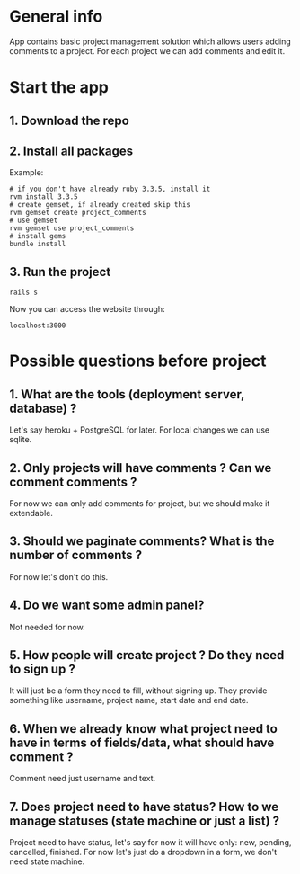 # General info

App contains basic project management solution which allows users adding comments to a project. For each project we can add comments and edit it.

# Start the app

## 1. Download the repo

## 2. Install all packages
Example:
```
# if you don't have already ruby 3.3.5, install it
rvm install 3.3.5
# create gemset, if already created skip this
rvm gemset create project_comments
# use gemset
rvm gemset use project_comments
# install gems
bundle install
```

## 3. Run the project

```
rails s
```
Now you can access the website through:
```
localhost:3000
```

# Possible questions before project

## 1. What are the tools (deployment server, database) ?

Let's say heroku + PostgreSQL for later. For local changes we can use sqlite.

## 2. Only projects will have comments ? Can we comment comments ?

For now we can only add comments for project, but we should make it extendable.

## 3. Should we paginate comments? What is the number of comments ?

For now let's don't do this.

## 4. Do we want some admin panel?

Not needed for now.

## 5. How people will create project ? Do they need to sign up ?

It will just be a form they need to fill, without signing up. They provide something like username, project name, start date and end date.

## 6. When we already know what project need to have in terms of fields/data, what should have comment ?

Comment need just username and text.

## 7. Does project need to have status? How to we manage statuses (state machine or just a list) ?

Project need to have status, let's say for now it will have only: new, pending, cancelled, finished. For now let's just do a dropdown in a form, we don't need state machine.



